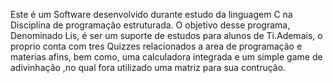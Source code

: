Este é um Software desenvolvido durante estudo da linguagem C na Disciplina de programação estruturada. O objetivo desse programa, Denominado Lis, é ser um suporte de estudos para alunos de Ti.Ademais, o proprio conta com tres Quizzes relacionados a area de programação e materias afins, bem como, uma calculadora integrada e um simple game de adivinhação ,no qual fora utilizado uma matriz para sua contrução. 
